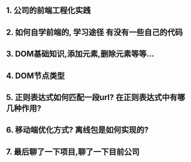 ## 1. 公司的前端工程化实践

## 2. 如何自学前端的, 学习途径 有没有一些自己的代码

## 3. DOM基础知识,添加元素,删除元素等等...

## 4. DOM节点类型

## 5. 正则表达式如何匹配一段url? 在正则表达式中有哪几种作用?

## 6. 移动端优化方式? 离线包是如何实现的?

## 7. 最后聊了一下项目,聊了一下目前公司

